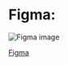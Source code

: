 # Figma:

![Figma image](https://github.com/gvmotta/yjmadeira/assets/116246906/7186896c-2d93-471a-a557-3925a1f5a99a)

[Figma]([https://link-url-here.org](https://www.figma.com/file/sKuLLeQ7gklnVnkwSS6S7z/YJ-Madeira?type=design&node-id=0%3A1&mode=design&t=UPMkkFylIoX9N9pa-1)https://www.figma.com/file/sKuLLeQ7gklnVnkwSS6S7z/YJ-Madeira?type=design&node-id=0%3A1&mode=design&t=UPMkkFylIoX9N9pa-1)
